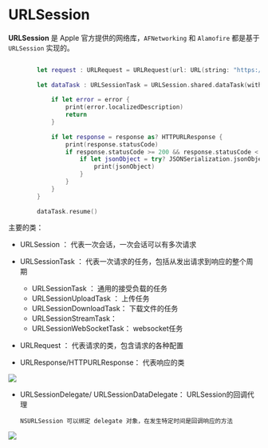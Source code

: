 # URLSession

**URLSession** 是 Apple 官方提供的网络库，`AFNetworking` 和 `Alamofire` 都是基于 `URLSession` 实现的。




```swift

        let request : URLRequest = URLRequest(url: URL(string: "https://api.github.com/users/existorlive")!)
        
        let dataTask : URLSessionTask = URLSession.shared.dataTask(with: request) { (data, response, error) in
            
            if let error = error {
                print(error.localizedDescription)
                return
            }
            
            if let response = response as? HTTPURLResponse {
                print(response.statusCode)
                if response.statusCode >= 200 && response.statusCode < 300 {
                    if let jsonObject = try? JSONSerialization.jsonObject(with: data!) {
                        print(jsonObject)
                    }
                }
            }
        }
        
        dataTask.resume()
```

主要的类： 

- URLSession ： 代表一次会话，一次会话可以有多次请求

- URLSessionTask ： 代表一次请求的任务，包括从发出请求到响应的整个周期

     - URLSessionTask ： 通用的接受负载的任务
     - URLSessionUploadTask ： 上传任务
     - URLSessionDownloadTask： 下载文件的任务
     - URLSessionStreamTask：
     - URLSessionWebSocketTask： websocket任务

- URLRequest ： 代表请求的类，包含请求的各种配置

- URLResponse/HTTPURLResponse： 代表响应的类

![](https://pic.existorlive.cn/NSURLSession.png)


- URLSessionDelegate/ URLSessionDataDelegate： URLSession的回调代理

      NSURLSession 可以绑定 delegate 对象，在发生特定时间是回调响应的方法
    

![](https://pic.existorlive.cn/NSURLSessionDelegate.png)